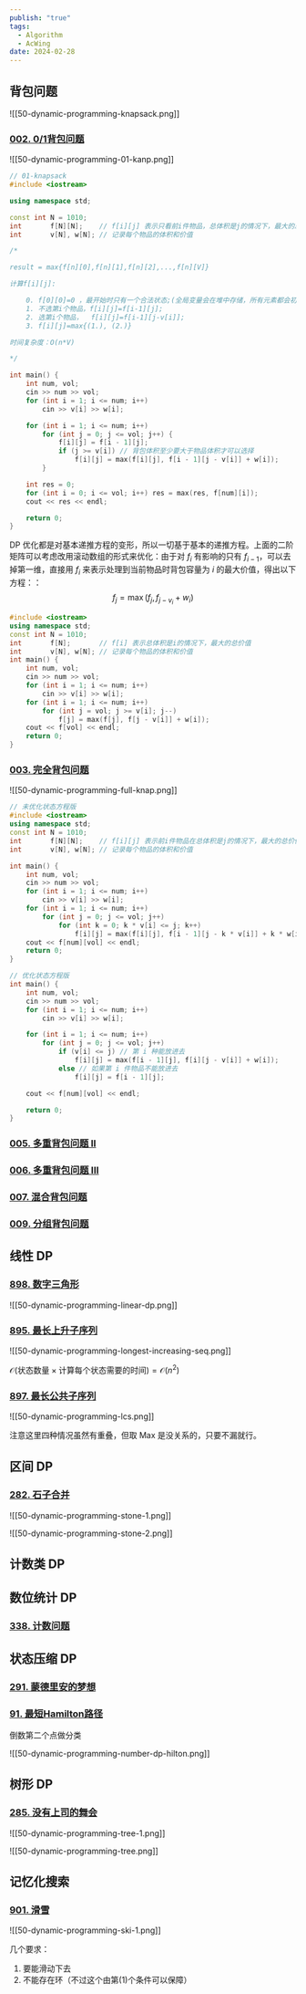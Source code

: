 ```yaml
---
publish: "true"
tags:
  - Algorithm
  - AcWing
date: 2024-02-28
---
```

## 背包问题

![[50-dynamic-programming-knapsack.png]]

### [002. 0/1背包问题](https://www.acwing.com/problem/content/2/)

![[50-dynamic-programming-01-kanp.png]]

```cpp
// 01-knapsack
#include <iostream>

using namespace std;

const int N = 1010;
int       f[N][N];    // f[i][j] 表示只看前i件物品，总体积是j的情况下，最大的总价值
int       v[N], w[N]; // 记录每个物品的体积和价值

/*

result = max{f[n][0],f[n][1],f[n][2],...,f[n][V]}

计算f[i][j]:

    0. f[0][0]=0 ，最开始时只有一个合法状态;(全局变量会在堆中存储，所有元素都会初始化为0)
    1. 不选第i个物品，f[i][j]=f[i-1][j];
    2. 选第i个物品，  f[i][j]=f[i-1][j-v[i]];
    3. f[i][j]=max{(1.), (2.)}

时间复杂度：O(n*V)

*/

int main() {
    int num, vol;
    cin >> num >> vol;
    for (int i = 1; i <= num; i++)
        cin >> v[i] >> w[i];

    for (int i = 1; i <= num; i++)
        for (int j = 0; j <= vol; j++) {
            f[i][j] = f[i - 1][j];
            if (j >= v[i]) // 背包体积至少要大于物品体积才可以选择
                f[i][j] = max(f[i][j], f[i - 1][j - v[i]] + w[i]);
        }

    int res = 0;
    for (int i = 0; i <= vol; i++) res = max(res, f[num][i]);
    cout << res << endl;

    return 0;
}
```

DP 优化都是对基本递推方程的变形，所以一切基于基本的递推方程。上面的二阶矩阵可以考虑改用滚动数组的形式来优化：由于对 $f_i$ 有影响的只有 $f_{i-1}$，可以去掉第一维，直接用 $f_{i}$ 来表示处理到当前物品时背包容量为 $i$ 的最大价值，得出以下方程：：
$$
f_j=\max \left(f_j,f_{j-v_i}+w_i\right)
$$

```cpp
#include <iostream>
using namespace std;
const int N = 1010;
int       f[N];       // f[i] 表示总体积是i的情况下，最大的总价值
int       v[N], w[N]; // 记录每个物品的体积和价值
int main() {
    int num, vol;
    cin >> num >> vol;
    for (int i = 1; i <= num; i++)
        cin >> v[i] >> w[i];
    for (int i = 1; i <= num; i++)
        for (int j = vol; j >= v[i]; j--)
            f[j] = max(f[j], f[j - v[i]] + w[i]);
    cout << f[vol] << endl;
    return 0;
}
```

### [003. 完全背包问题](https://www.acwing.com/problem/content/3/)

![[50-dynamic-programming-full-knap.png]]

```cpp
// 未优化状态方程版
#include <iostream>
using namespace std;
const int N = 1010;
int       f[N][N];    // f[i][j] 表示前i件物品在总体积是j的情况下，最大的总价值
int       v[N], w[N]; // 记录每个物品的体积和价值

int main() {
    int num, vol;
    cin >> num >> vol;
    for (int i = 1; i <= num; i++)
        cin >> v[i] >> w[i];
    for (int i = 1; i <= num; i++)
        for (int j = 0; j <= vol; j++)
            for (int k = 0; k * v[i] <= j; k++)
                f[i][j] = max(f[i][j], f[i - 1][j - k * v[i]] + k * w[i]);
    cout << f[num][vol] << endl;
    return 0;
}

// 优化状态方程版
int main() {
    int num, vol;
    cin >> num >> vol;
    for (int i = 1; i <= num; i++)
        cin >> v[i] >> w[i];

    for (int i = 1; i <= num; i++)
        for (int j = 0; j <= vol; j++)
            if (v[i] <= j) // 第 i 种能放进去
                f[i][j] = max(f[i - 1][j], f[i][j - v[i]] + w[i]);
            else // 如果第 i 件物品不能放进去
                f[i][j] = f[i - 1][j];

    cout << f[num][vol] << endl;

    return 0;
}
```

### [005. 多重背包问题 II](https://www.acwing.com/problem/content/5/)

### [006. 多重背包问题 III](https://www.acwing.com/problem/content/6/)

### [007. 混合背包问题](https://www.acwing.com/problem/content/7/)

### [009. 分组背包问题](https://www.acwing.com/problem/content/9/)

## 线性 DP

### [898. 数字三角形](https://www.acwing.com/problem/content/900/)

![[50-dynamic-programming-linear-dp.png]]

### [895. 最长上升子序列](https://www.acwing.com/problem/content/897/)

![[50-dynamic-programming-longest-increasing-seq.png]]

$\mathcal{O}(\text{状态数量}\times\text{计算每个状态需要的时间})=\mathcal{O}(n^{2})$

### [897. 最长公共子序列](https://www.acwing.com/problem/content/899/)

![[50-dynamic-programming-lcs.png]]

注意这里四种情况虽然有重叠，但取 Max 是没关系的，只要不漏就行。

## 区间 DP

### [282. 石子合并](https://www.acwing.com/problem/content/284/)

![[50-dynamic-programming-stone-1.png]]

![[50-dynamic-programming-stone-2.png]]

## 计数类 DP



## 数位统计 DP

### [338. 计数问题](https://www.acwing.com/problem/content/340/)

## 状态压缩 DP

### [291. 蒙德里安的梦想](https://www.acwing.com/problem/content/293/)

### [91. 最短Hamilton路径](https://www.acwing.com/problem/content/93/)

倒数第二个点做分类

![[50-dynamic-programming-number-dp-hilton.png]]

## 树形 DP

### [285. 没有上司的舞会](https://www.acwing.com/problem/content/287/)

![[50-dynamic-programming-tree-1.png]]

![[50-dynamic-programming-tree.png]]

## 记忆化搜索

### [901. 滑雪](https://www.acwing.com/problem/content/903/)

![[50-dynamic-programming-ski-1.png]]

几个要求：
1. 要能滑动下去
2. 不能存在环（不过这个由第(1)个条件可以保障）